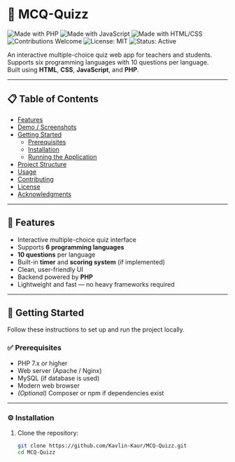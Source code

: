 # 🧠 MCQ-Quizz

![Made with PHP](https://img.shields.io/badge/Made%20with-PHP-777BB4?logo=php&logoColor=white)
![Made with JavaScript](https://img.shields.io/badge/Frontend-JavaScript-F7DF1E?logo=javascript&logoColor=black)
![Made with HTML/CSS](https://img.shields.io/badge/UI-HTML%2FCSS-E34F26?logo=html5&logoColor=white)
![Contributions Welcome](https://img.shields.io/badge/Contributions-Welcome-brightgreen?logo=github)
![License: MIT](https://img.shields.io/badge/License-MIT-blue.svg)
![Status: Active](https://img.shields.io/badge/Status-Active-success)

An interactive multiple-choice quiz web app for teachers and students.  
Supports six programming languages with 10 questions per language.  
Built using **HTML**, **CSS**, **JavaScript**, and **PHP**.

---

## 📋 Table of Contents

- [Features](#features)
- [Demo / Screenshots](#demo--screenshots)
- [Getting Started](#getting-started)
  - [Prerequisites](#prerequisites)
  - [Installation](#installation)
  - [Running the Application](#running-the-application)
- [Project Structure](#project-structure)
- [Usage](#usage)
- [Contributing](#contributing)
- [License](#license)
- [Acknowledgments](#acknowledgments)

---

## 🚀 Features

- Interactive multiple-choice quiz interface  
- Supports **6 programming languages**  
- **10 questions** per language  
- Built-in **timer** and **scoring system** (if implemented)  
- Clean, user-friendly UI  
- Backend powered by **PHP**  
- Lightweight and fast — no heavy frameworks required  

---

## 🧩 Getting Started

Follow these instructions to set up and run the project locally.

### ✅ Prerequisites

- PHP 7.x or higher  
- Web server (Apache / Nginx)  
- MySQL (if database is used)  
- Modern web browser  
- *(Optional)* Composer or npm if dependencies exist  

---

### ⚙️ Installation

1. Clone the repository:
   ```bash
   git clone https://github.com/Kavlin-Kaur/MCQ-Quizz.git
   cd MCQ-Quizz
